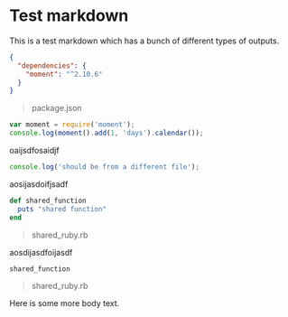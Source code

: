 # Test markdown

This is a test markdown which has a bunch of different types of outputs.

```json
{
  "dependencies": {
    "moment": "^2.10.6"
  }
}
```

> package.json

```javascript
var moment = require('moment');
console.log(moment().add(1, 'days').calendar());
```

oaijsdfosaidjf

```javascript
console.log('should be from a different file');
```

aosijasdoifjsadf

```ruby
def shared_function
  puts "shared function"
end
```

> shared_ruby.rb

aosdijasdfoijasdf

```ruby
shared_function
```

> shared_ruby.rb

Here is some more body text.
